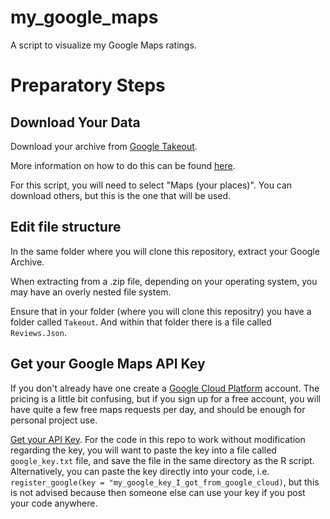 # my_google_maps
A script to visualize my Google Maps ratings.

# Preparatory Steps

## Download Your Data
Download your archive from [Google Takeout](https://takeout.google.com/).

More information on how to do this can be found [here](https://support.google.com/accounts/answer/3024190?hl=en).

For this script, you will need to select "Maps (your places)". You can download others, but this is the one that will be used.

## Edit file structure
In the same folder where you will clone this repository, extract your Google Archive.

When extracting from a .zip file, depending on your operating system, you may have an overly nested file system. 

Ensure that in your folder (where you will clone this repositry) you have a folder called `Takeout`. And within that folder there is a file called `Reviews.Json`.

## Get your Google Maps API Key

If you don't already have one create a [Google Cloud Platform](https://cloud.google.com/maps-platform/pricing/) account. The pricing is a little bit confusing, but if you sign up for a free account, you will have quite a few free maps requests per day, and should be enough for personal project use.

[Get your API Key](https://developers.google.com/maps/documentation/embed/get-api-key). For the code in this repo to work without modification regarding the key, you will want to paste the key into a file called `google_key.txt` file, and save the file in the same directory as the R script. Alternatively, you can paste the key directly into your code, i.e. `register_google(key = "my_google_key_I_got_from_google_cloud)`, but this is not advised because then someone else can use your key if you post your code anywhere.
